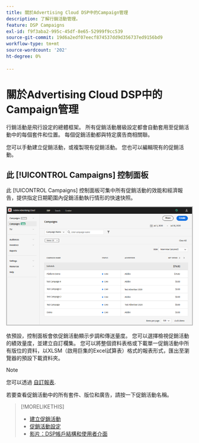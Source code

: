 ```yaml
---
title: 關於Advertising Cloud DSP中的Campaign管理
description: 了解行銷活動管理。
feature: DSP Campaigns
exl-id: f9f3aba2-995c-45df-8e65-52999f9cc539
source-git-commit: 19d6a2edf07eecf874537dd9d356737ed9156bd9
workflow-type: tm+mt
source-wordcount: '202'
ht-degree: 0%

---
```


# 關於Advertising Cloud DSP中的Campaign管理

行銷活動是飛行設定的總體框架。 所有促銷活動層級設定都會自動套用至促銷活動中的每個套件和位置。 每個促銷活動都與特定廣告商相關聯。

您可以手動建立促銷活動，或複製現有促銷活動。 您也可以編輯現有的促銷活動。

## 此 [!UICONTROL Campaigns] 控制面板

<!-- standardize on "dashboard" or "view" -->
此 [!UICONTROL Campaigns] 控制面板可集中所有促銷活動的效能和經濟報告，提供指定日期範圍內促銷活動執行情形的快速快照。

![促銷活動控制面板](/help/dsp/assets/campaign-dashboard.png)

依預設，控制面板會依促銷活動顯示步調和傳送量度。 您可以選擇檢視促銷活動的績效量度，並建立自訂欄集。 您可以將整個資料表格或下載單一促銷活動中所有版位的資料，以XLSM（啟用巨集的Excel試算表）格式的報表形式，匯出至瀏覽器的預設下載資料夾。

>[!NOTE]
>
>您可以透過 [自訂報表](/help/dsp/reports/report-about.md).

若要查看促銷活動中的所有套件、版位和廣告，請按一下促銷活動名稱。

>[!MORELIKETHIS]
>
>* [建立促銷活動](campaign-create.md)
>* [促銷活動設定](campaign-settings.md)
>* [影片：DSP帳戶結構和使用者介面](https://experienceleague.adobe.com/docs/advertising-cloud-learn/tutorials/dsp/ui.html)

